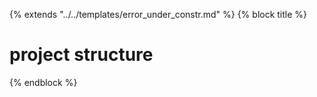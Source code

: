 {% extends "../../templates/error_under_constr.md" %}
{% block title %}
# project structure
{% endblock %}
